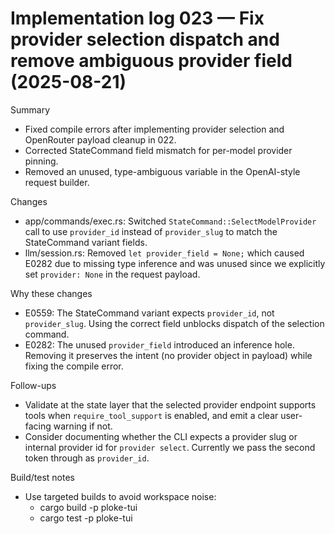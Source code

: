 # Implementation log 023 — Fix provider selection dispatch and remove ambiguous provider field (2025-08-21)

Summary
- Fixed compile errors after implementing provider selection and OpenRouter payload cleanup in 022.
- Corrected StateCommand field mismatch for per-model provider pinning.
- Removed an unused, type-ambiguous variable in the OpenAI-style request builder.

Changes
- app/commands/exec.rs: Switched `StateCommand::SelectModelProvider` call to use `provider_id` instead of `provider_slug` to match the StateCommand variant fields.
- llm/session.rs: Removed `let provider_field = None;` which caused E0282 due to missing type inference and was unused since we explicitly set `provider: None` in the request payload.

Why these changes
- E0559: The StateCommand variant expects `provider_id`, not `provider_slug`. Using the correct field unblocks dispatch of the selection command.
- E0282: The unused `provider_field` introduced an inference hole. Removing it preserves the intent (no provider object in payload) while fixing the compile error.

Follow-ups
- Validate at the state layer that the selected provider endpoint supports tools when `require_tool_support` is enabled, and emit a clear user-facing warning if not.
- Consider documenting whether the CLI expects a provider slug or internal provider id for `provider select`. Currently we pass the second token through as `provider_id`.

Build/test notes
- Use targeted builds to avoid workspace noise:
  - cargo build -p ploke-tui
  - cargo test -p ploke-tui
